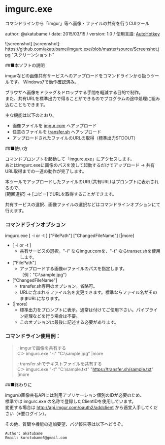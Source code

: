 # imgurc.exe
コマンドラインから「imgur」等へ画像・ファイルの共有を行うCUIツール

author: @akatubame
/ date: 2015/03/15
/ version: 1.0
/ 使用言語: [AutoHotkey](http://ahkwiki.net/Top)

![screenshot]
[screenshot]: https://github.com/akatubame/imgurc.exe/blob/master/source/Screenshot.jpg "スクリーンショット"

##■本ソフトの説明

imgurなどの画像共有サービスへのアップロードをコマンドラインから扱うツールです。
Windows7で動作確認済み。

ブラウザへ画像をドラッグ＆ドロップする手間を軽減する目的で制作。  
また、共有URLを標準出力で得ることができるのでプログラムの途中処理に組み込むこともできます。

主な機能は以下のとおり。

- 画像ファイルを [imgur.com](http://imgur.com/) へアップロード
- 任意のファイルを [transfer.sh](https://transfer.sh/) へアップロード
- アップロードされたファイルのURLの取得（標準出力STDOUT）

##■使い方

コマンドプロンプトを起動して「imgurc.exe」にアクセスします。  
あとはimgurc.exeに画像のパスを渡して起動するだけでアップロード -> 共有URL取得までの一連の動作が完了します。  

本ツールでアップロードしたファイルのURL(共有URL)はプロンプトに表示されるので、  
[範囲選択] -> [コピー]でURLを取得することができます。

共有サービスの選択、画像ファイルの選択などはコマンドラインオプションにて行えます。

### コマンドラインオプション
imgurc.exe [ -i or -t ] ["FilePath"] ["ChangedFileName"] [|more]

- [ -i or -t ]
    - 共有サービスの選択。"-i" ならimgur.comを、"-t" ならtranser.shを使用します。
- ["FilePath"]
    - アップロードする画像orファイルのパスを指定します。（例："C:\sample.jpg"）
- ["ChangedFileName"]
    - transfer.sh専用のオプション。省略可。
    - URLに含まれるファイル名を変更できます。標準ならファイル名がそのままURLになります。
- [|more]
    - 標準出力をプロンプトに表示。通常は付けてご使用下さい。パイプライン処理などを行う場合は不要。
    - このオプションは最後に記述する必要があります。

### コマンドライン使用例：

> ; imgurで画像を共有する  
> C:\> imgurc.exe "-i" "C:\sample.jpg" |more  
> 
> ; transfer.shでテキストファイルを共有する  
> C:\> imgurc.exe "-t" "C:\sample.txt" "https://transfer.sh/sample.txt" |more

##■終わりに  

imgurの画像共有APIには利用アプリケーション個別のIDが必要のため、  
標準では imgurc.exe の名称で登録したClientIDを使用しています。  
変更する場合は http://api.imgur.com/oauth2/addclient から適宜入手してください（※要ログイン）。  

その他、質問や機能の追加要望、バグ報告等は以下へどうぞ。

	Author: akatubame  
	Email: kurotubame5@gmail.com
